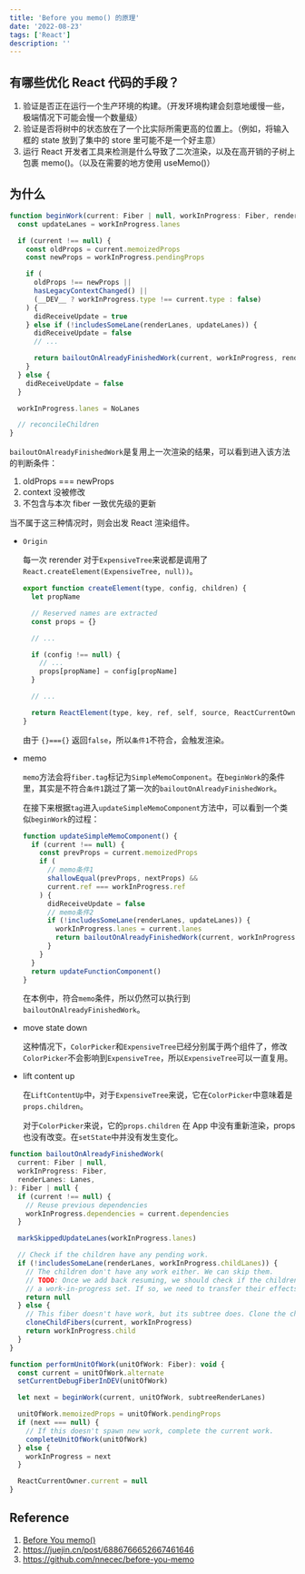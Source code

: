 ```yaml
---
title: 'Before you memo() 的原理'
date: '2022-08-23'
tags: ['React']
description: ''
---
```


## 有哪些优化 React 代码的手段？

1. 验证是否正在运行一个生产环境的构建。（开发环境构建会刻意地缓慢一些，极端情况下可能会慢一个数量级）
2. 验证是否将树中的状态放在了一个比实际所需更高的位置上。（例如，将输入框的 state 放到了集中的 store 里可能不是一个好主意）
3. 运行 React 开发者工具来检测是什么导致了二次渲染，以及在高开销的子树上包裹 memo()。（以及在需要的地方使用 useMemo()）

## 为什么

```js
function beginWork(current: Fiber | null, workInProgress: Fiber, renderLanes: Lanes): Fiber | null {
  const updateLanes = workInProgress.lanes

  if (current !== null) {
    const oldProps = current.memoizedProps
    const newProps = workInProgress.pendingProps

    if (
      oldProps !== newProps ||
      hasLegacyContextChanged() ||
      (__DEV__ ? workInProgress.type !== current.type : false)
    ) {
      didReceiveUpdate = true
    } else if (!includesSomeLane(renderLanes, updateLanes)) {
      didReceiveUpdate = false
      // ...

      return bailoutOnAlreadyFinishedWork(current, workInProgress, renderLanes)
    }
  } else {
    didReceiveUpdate = false
  }

  workInProgress.lanes = NoLanes

  // reconcileChildren
}
```

`bailoutOnAlreadyFinishedWork`是复用上一次渲染的结果，可以看到进入该方法的判断条件：

1. oldProps === newProps
2. context 没被修改
3. 不包含与本次 fiber 一致优先级的更新

当不属于这三种情况时，则会出发 React 渲染组件。

- `Origin`

  每一次 rerender 对于`ExpensiveTree`来说都是调用了 `React.createElement(ExpensiveTree, null))`。

  ```js
  export function createElement(type, config, children) {
    let propName

    // Reserved names are extracted
    const props = {}

    // ...

    if (config !== null) {
      // ...
      props[propName] = config[propName]
    }

    // ...

    return ReactElement(type, key, ref, self, source, ReactCurrentOwner.current, props)
  }
  ```

  由于 `{}==={}` 返回`false`，所以`条件1`不符合，会触发渲染。

- memo

  `memo`方法会将`fiber.tag`标记为`SimpleMemoComponent`。在`beginWork`的条件里，其实是不符合`条件1`跳过了第一次的`bailoutOnAlreadyFinishedWork`。

  在接下来根据`tag`进入`updateSimpleMemoComponent`方法中，可以看到一个类似`beginWork`的过程：

  ```js
  function updateSimpleMemoComponent() {
    if (current !== null) {
      const prevProps = current.memoizedProps
      if (
        // memo条件1
        shallowEqual(prevProps, nextProps) &&
        current.ref === workInProgress.ref
      ) {
        didReceiveUpdate = false
        // memo条件2
        if (!includesSomeLane(renderLanes, updateLanes)) {
          workInProgress.lanes = current.lanes
          return bailoutOnAlreadyFinishedWork(current, workInProgress, renderLanes)
        }
      }
    }
    return updateFunctionComponent()
  }
  ```

  在本例中，符合`memo`条件，所以仍然可以执行到`bailoutOnAlreadyFinishedWork`。

- move state down

  这种情况下，`ColorPicker`和`ExpensiveTree`已经分别属于两个组件了，修改`ColorPicker`不会影响到`ExpensiveTree`，所以`ExpensiveTree`可以一直复用。

- lift content up

  在`LiftContentUp`中，对于`ExpensiveTree`来说，它在`ColorPicker`中意味着是`props.children`。

  对于`ColorPicker`来说，它的`props.children` 在 App 中没有重新渲染，props 也没有改变。在`setState`中并没有发生变化。

```js
function bailoutOnAlreadyFinishedWork(
  current: Fiber | null,
  workInProgress: Fiber,
  renderLanes: Lanes,
): Fiber | null {
  if (current !== null) {
    // Reuse previous dependencies
    workInProgress.dependencies = current.dependencies
  }

  markSkippedUpdateLanes(workInProgress.lanes)

  // Check if the children have any pending work.
  if (!includesSomeLane(renderLanes, workInProgress.childLanes)) {
    // The children don't have any work either. We can skip them.
    // TODO: Once we add back resuming, we should check if the children are
    // a work-in-progress set. If so, we need to transfer their effects.q
    return null
  } else {
    // This fiber doesn't have work, but its subtree does. Clone the child fibers and continue.
    cloneChildFibers(current, workInProgress)
    return workInProgress.child
  }
}

function performUnitOfWork(unitOfWork: Fiber): void {
  const current = unitOfWork.alternate
  setCurrentDebugFiberInDEV(unitOfWork)

  let next = beginWork(current, unitOfWork, subtreeRenderLanes)

  unitOfWork.memoizedProps = unitOfWork.pendingProps
  if (next === null) {
    // If this doesn't spawn new work, complete the current work.
    completeUnitOfWork(unitOfWork)
  } else {
    workInProgress = next
  }

  ReactCurrentOwner.current = null
}
```

## Reference

1. [Before You memo()](https://overreacted.io/zh-hans/before-you-memo/)
2. https://juejin.cn/post/6886766652667461646
3. https://github.com/nnecec/before-you-memo

